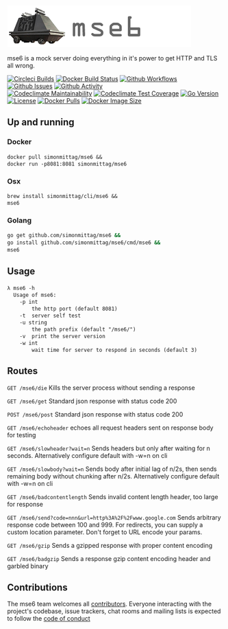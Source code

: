 ![](mse6.png)

mse6 is a mock server doing everything in it's power to get HTTP and TLS all wrong.

[![Circleci Builds](https://circleci.com/gh/simonmittag/mse6.svg?style=shield)](https://circleci.com/gh/simonmittag/mse6)
[![Docker Build Status](https://img.shields.io/docker/cloud/build/simonmittag/mse6)](https://hub.docker.com/r/simonmittag/mse6/builds)
[![Github Workflows](https://github.com/simonmittag/mse6/workflows/Go/badge.svg)](https://github.com/simonmittag/mse6/actions)
[![Github Issues](https://img.shields.io/github/issues/simonmittag/mse6)](https://github.com/simonmittag/mse6/issues)
[![Github Activity](https://img.shields.io/github/commit-activity/m/simonmittag/mse6)](https://img.shields.io/github/commit-activity/m/simonmittag/mse6)  
[![Codeclimate Maintainability](https://api.codeclimate.com/v1/badges/362bc41f687169d50e6b/maintainability)](https://codeclimate.com/github/simonmittag/mse6/maintainability)
[![Codeclimate Test Coverage](https://api.codeclimate.com/v1/badges/362bc41f687169d50e6b/test_coverage)](https://codeclimate.com/github/simonmittag/mse6/test_coverage)
[![Go Version](https://img.shields.io/github/go-mod/go-version/simonmittag/jabba)](https://img.shields.io/github/go-mod/go-version/simonmittag/jabba)
[![License](https://img.shields.io/badge/License-Apache%202.0-blue.svg)](https://opensource.org/licenses/Apache-2.0)
[![Docker Pulls](https://img.shields.io/docker/pulls/simonmittag/mse6)](https://img.shields.io/docker/pulls/simonmittag/mse6)
[![Docker Image Size](https://img.shields.io/docker/image-size/simonmittag/mse6?sort=date)](https://img.shields.io/docker/image-size/simonmittag/mse6?sort=date)


## Up and running
### Docker
```
docker pull simonmittag/mse6 &&
docker run -p8081:8081 simonmittag/mse6
```

### Osx
```
brew install simonmittag/cli/mse6 &&
mse6
```

### Golang
```bash
go get github.com/simonmittag/mse6 && 
go install github.com/simonmittag/mse6/cmd/mse6 && 
mse6
```

## Usage
```
λ mse6 -h
  Usage of mse6:
    -p int
      	the http port (default 8081)
    -t	server self test
    -u string
    	the path prefix (default "/mse6/")
    -v	print the server version
    -w int
      	wait time for server to respond in seconds (default 3)
```

## Routes
`GET /mse6/die`
Kills the server process without sending a response

`GET /mse6/get`
Standard json response with status code 200

`POST /mse6/post`
Standard json response with status code 200

`GET /mse6/echoheader`
echoes all request headers sent on response body for testing

`GET /mse6/slowheader?wait=n`
Sends headers but only after waiting for n seconds. 
Alternatively configure default with -w=n on cli

`GET /mse6/slowbody?wait=n`
Sends body after initial lag of n/2s, then sends remaining body without chunking after n/2s. 
Alternatively configure default with -w=n on cli

`GET /mse6/badcontentlength`
Sends invalid content length header, too large for response

`GET /mse6/send?code=nnn&url=http%3A%2F%2Fwww.google.com`
Sends arbitrary response code between 100 and 999. For redirects, you can supply a custom
location parameter. Don't forget to URL encode your params.

`GET /mse6/gzip`
Sends a gzipped response with proper content encoding

`GET /mse6/badgzip`
Sends a response gzip content encoding header and garbled binary

## Contributions
The mse6 team welcomes all [contributors](https://github.com/simonmittag/mse6/blob/master/CONTRIBUTING.md). Everyone interacting with the project's codebase, issue trackers, chat rooms and mailing lists
is expected to follow the [code of conduct](https://github.com/simonmittag/mse6/blob/master/CODE_OF_CONDUCT.md)
